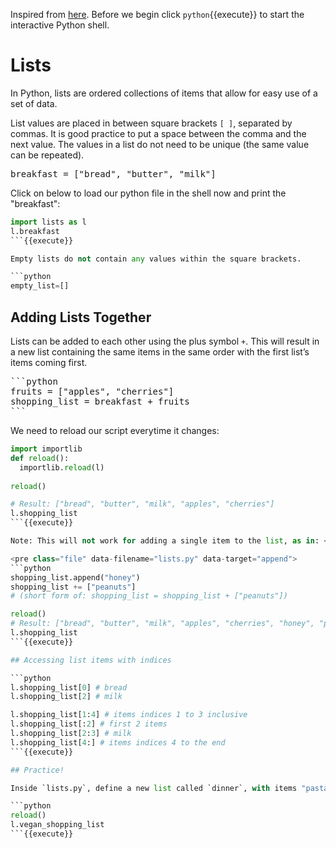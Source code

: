 Inspired from [here]("https://www.codecademy.com/learn/paths/build-python-web-apps-flask/tracks/flask-python-data-structures-loops/modules/learn-python3-lists/cheatsheet).
Before we begin click `python`{{execute}} to start the interactive Python shell.

# Lists

In Python, lists are ordered collections of items that allow for easy use of a set of data.

List values are placed in between square brackets `[ ]`, separated by commas. It is good practice to put a space between the comma and the next value. The values in a list do not need to be unique (the same value can be repeated).

<pre class="file" data-filename="lists.py" data-target="append">
breakfast = ["bread", "butter", "milk"]
</pre>

Click on below to load our python file in the shell now and print the "breakfast":

```python
import lists as l
l.breakfast
```{{execute}}

Empty lists do not contain any values within the square brackets.

```python
empty_list=[]
```

## Adding Lists Together

Lists can be added to each other using the plus symbol `+`. This will result in a new list containing the same items in the same order with the first list’s items coming first.

<pre class="file" data-filename="lists.py" data-target="append">
```python
fruits = ["apples", "cherries"]
shopping_list = breakfast + fruits
```
</pre>

We need to reload our script everytime it changes:

```python
import importlib
def reload():
  importlib.reload(l)
    
reload()

# Result: ["bread", "butter", "milk", "apples", "cherries"]
l.shopping_list
```{{execute}}

Note: This will not work for adding a single item to the list, as in: <code><s>shopping_list = shopping_list + "cookies"</s></code>. To do this, either use the `append()` method or use the plus symbol to add a new list with a single value:

<pre class="file" data-filename="lists.py" data-target="append">
```python
shopping_list.append("honey")
shopping_list += ["peanuts"]
# (short form of: shopping_list = shopping_list + ["peanuts"])
```
</pre>


```python
reload()
# Result: ["bread", "butter", "milk", "apples", "cherries", "honey", "peanuts"]
l.shopping_list
```{{execute}}

## Accessing list items with indices

```python
l.shopping_list[0] # bread
l.shopping_list[2] # milk

l.shopping_list[1:4] # items indices 1 to 3 inclusive
l.shopping_list[:2] # first 2 items
l.shopping_list[2:3] # milk
l.shopping_list[4:] # items indices 4 to the end
```{{execute}}

## Practice!

Inside `lists.py`, define a new list called `dinner`, with items "pasta" and "sausage", and add it to the shopping list. Then, define another list called `vegan_shopping_list`, and add all vegan items from the shopping list to it, using **only** the range subsetting and plus syntax. If you do this right, the following command should result in `["bread", "apples", "cherries", "peanuts", "pasta"]`.

```python
reload()
l.vegan_shopping_list
```{{execute}}